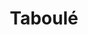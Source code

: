 ---
layout: recette
categories: [recettes]
hidden: true
lang: fr
sitemap: true
title: Taboulé
type: sel
recettes:
  Classique:
    yield: 2.5
    yieldType: kg
    ingredients: 
      - nom: semoule 
        qte: 400
        unite: gr
        variable: true
      - nom: citrons
        qte: 4
      - nom: tomates
        qte: 5
      - nom: concombre
        qte: 1
      - nom: oignon
        qte: 1
      - nom: pois chiches
        qte: 1
        unite: boîte
      - nom: raisins secs
        qte: 125
        unite: gr
      - nom: persil
      - nom: menthe
      - nom: huile d'olive

    etapes:
      - label: Préparation
        details:
          - Presser les citrons
          - Verser la semoule dans un saladier
          - Hacher le persil et la menthe
          - Ajouter le jus de citron, l'huile d'olive (beaucoup) et les herbes puis mélanger
          - Couper en dés les tomates, le concombre et l'oignon
          - Tout ajouter sur la semoule
          - Ajouter les pois chiches et les raisins
          - Mélanger
          - Réserver au frais pendant une heure
---
